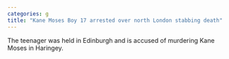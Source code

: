 ```yaml
---
categories: g
title: "Kane Moses Boy 17 arrested over north London stabbing death"
---
```

The teenager was held in Edinburgh and is accused of murdering Kane Moses in Haringey.